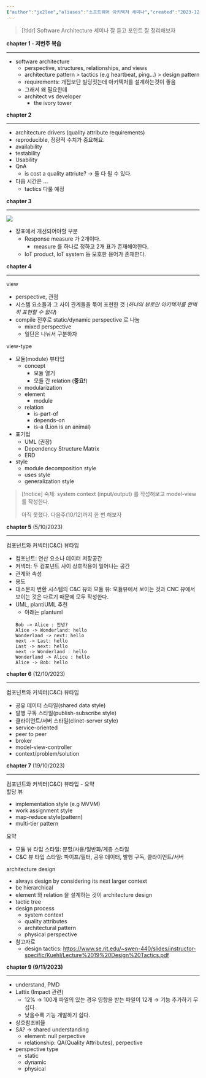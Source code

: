 ```yaml
---
{"author":"jx2lee","aliases":"소프트웨어 아키텍처 세미나","created":"2023-12-20T00:33:04.000+09:00","last-updated":"2023-08-31 15:05","tags":null,"dg-publish":true,"permalink":"/etc/__/software-architecture-smalltalk/","dgPassFrontmatter":true,"noteIcon":""}
---
```



> [!tldr]
> Software Architecture 세미나 잘 듣고 포인트 잘 정리해보자

**chapter 1 - 저번주 복습**

---


- software architecture
    - perspective, structures, relationships, and views
    - architecture pattern > tactics (e.g heartbeat, ping...) > design pattern
    - requirements: 개집보단 빌딩짓는데 아키텍처를 설계하는것이 좋음
    - 그래서 왜 필요한데
    - architect vs developer
        - the ivory tower

**chapter 2**

---

- architecture drivers (quality attribute requirements)
- reproducible, 정량적 수치가 중요해요.
- availability
- testability
- Usability
- QnA
    - is cost a quality attriute? &rarr; 둘 다 될 수 있다.
- 다음 시간은 ... 
    - tactics 다룰 예정

**chapter 3**


---


![](https://i.imgur.com/iv99NLE.png)
- 장표에서 개선되어야할 부분
    - Response measure 가 2개이다.
        - measure 를 하나로 정하고 2개 표가 존재해야한다.
    - IoT product, IoT system 등 모호한 용어가 존재한다.


**chapter 4**

---

view
- perspective, 관점
- 시스템 요소들과 그 사이 관계들을 묶어 표현한 것 (*하나의 뷰로만 아키텍처를 완벽히 표현할 수 없다*)
- compile 전후로 static/dynamic perspective 로 나눔
    - mixed perspective
    - 일단은 나눠서 구분하자


view-type
- 모듈(module) 뷰타입
    - concept
        - 모듈 열거
        - 모듈 간 relation (**중요!**)
    - modularization
    - element
        - module
    - relation
        - is-part-of
        - depends-on
        - is-a (Lion is an animal)
- 표기법
    - UML (권장)
    - Dependency Structure Matrix
    - ERD
- style
    - module decomposition style
    - uses style
    - generalization style

> [!notice]
> 숙제: system context (input/output) 를 작성해보고 model-view 를 작성한다.
> 
> 아직 못했다. 다음주(10/12)까지 한 번 해보자


**chapter 5** (5/10/2023)

---

컴포넌트와 커넥터(C&C) 뷰타입
- 컴포넌트: 연산 요소나 데이터 저장공간
- 커넥터: 두 컴포넌트 사이 상호작용이 일어나는 공간
- 관계와 속성
- 용도
- 대소문자 변환 시스템의 C&C 뷰와 모듈 뷰: 모듈뷰에서 보이는 것과 CNC 뷰에서 보이는 것은 다르기 때문에 모두 작성한다.
- UML, plantiUML 추천
    - 아래는 plantuml
    ```plantuml
    Bob -> Alice : 안녕?
    Alice -> Wonderland: hello
    Wonderland -> next: hello
    next -> Last: hello
    Last -> next: hello
    next -> Wonderland : hello
    Wonderland -> Alice : hello
    Alice -> Bob: hello
    ```

**chapter 6** (12/10/2023)

---

컴포넌트와 커넥터(C&C) 뷰타입
- 공유 데이터 스타일(shared data style)
- 발행 구독 스타일(publish-subscribe style)
- 클라이언트/서버 스타일(clinet-server style)
- service-oriented
- peer to peer
- broker
- model-view-controller
- context/problem/solution


**chapter 7** (19/10/2023)

---

컴포넌트와 커넥터(C&C) 뷰타입 - 요약 \
할당 뷰
- implementation style (e.g MVVM)
- work assignment style
- map-reduce style(pattern)
- multi-tier pattern 

요약
- 모듈 뷰 타입 스타일: 분할/사용/일반화/계층 스타일
- C&C 뷰 타입 스타일: 파이프/필터, 공유 데이터, 발행 구독, 클라이언트/서버

architecture design
- always design by considering its next larger context
- be hierarchical
- element 와 relation 을 설계하는 것이 architecture design
- tactic tree
- design process
    - system context
    - quality attributes
    - architectural pattern
    - physical perspective
- 참고자료
    - design tactics: https://www.se.rit.edu/~swen-440/slides/instructor-specific/Kuehl/Lecture%2019%20Design%20Tactics.pdf


**chapter 9 (9/11/2023)**

---

- understand, PMD
- Lattix (Impact 관련)
  - 12% → 100개 파일의 있는 경우 영향을 받는 파일이 12개 → 기능 추가하기 무섭다.
  - 낮을수록 기능 개발하기 쉽다.
- 상호참조비율
- SA? → shared understanding
  - element: null perpective
  - relationship: QA(Quality Attributes), perpective
- perspective type
  - static
  - dynamic
  - physical